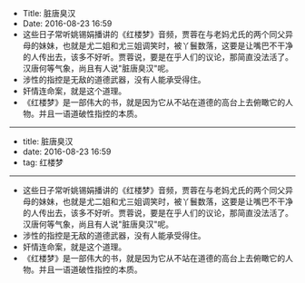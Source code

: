 - Title: 脏唐臭汉
- Date: 2016-08-23 16:59
- 这些日子常听姚锡娟播讲的《红楼梦》音频，贾蓉在与老妈尤氏的两个同父异母的妹妹，也就是尤二姐和尤三姐调笑时，被丫鬟数落，这要是让嘴巴不干净的人传出去，该多不好听。贾蓉说，要是在乎人们的议论，那简直没法活了。汉唐何等气象，尚且有人说"脏唐臭汉"呢。
- 涉性的指控是无敌的道德武器，没有人能承受得住。
- 奸情连命案，就是这个道理。
- 《红楼梦》是一部伟大的书，就是因为它从不站在道德的高台上去俯瞰它的人物。并且一语道破性指控的本质。
- --
- title: 脏唐臭汉
- date: 2016-08-23 16:59
- tag: 红楼梦
- --
- 这些日子常听姚锡娟播讲的《红楼梦》音频，贾蓉在与老妈尤氏的两个同父异母的妹妹，也就是尤二姐和尤三姐调笑时，被丫鬟数落，这要是让嘴巴不干净的人传出去，该多不好听。贾蓉说，要是在乎人们的议论，那简直没法活了。汉唐何等气象，尚且有人说"脏唐臭汉"呢。
- 涉性的指控是无敌的道德武器，没有人能承受得住。
- 奸情连命案，就是这个道理。
- 《红楼梦》是一部伟大的书，就是因为它从不站在道德的高台上去俯瞰它的人物。并且一语道破性指控的本质。
